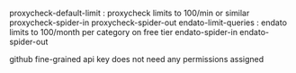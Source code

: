 proxycheck-default-limit : proxycheck limits to 100/min or similar
proxycheck-spider-in
proxycheck-spider-out
endato-limit-queries : endato limits to 100/month per category on free tier
endato-spider-in
endato-spider-out

github fine-grained api key does not need any permissions assigned
